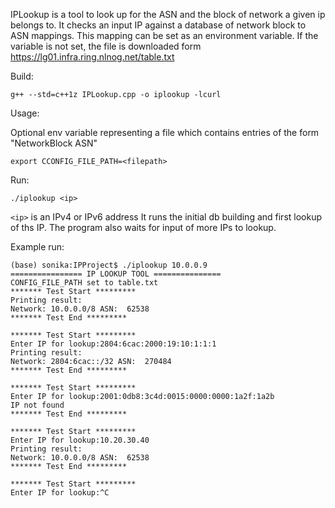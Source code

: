 IPLookup is a tool to look up for the ASN and the block of network a given ip belongs to.
It checks an input IP against a database of network block to ASN mappings.
This mapping can be set as an environment variable. If the variable is not set,
the file is downloaded form https://lg01.infra.ring.nlnog.net/table.txt


Build:
```
g++ --std=c++1z IPLookup.cpp -o iplookup -lcurl
```

Usage:

Optional env variable representing a file which contains entries of the form "NetworkBlock ASN"

```
export CCONFIG_FILE_PATH=<filepath>
```

Run:
```
./iplookup <ip>
```

```<ip>``` is an IPv4 or IPv6 address
It runs the initial db building and first lookup of ths IP. The program also waits for input of more IPs to lookup.

Example run:

  ```
(base) sonika:IPProject$ ./iplookup 10.0.0.9
================ IP LOOKUP TOOL ===============
CONFIG_FILE_PATH set to table.txt
******* Test Start *********
Printing result:
Network: 10.0.0.0/8 ASN:  62538
******* Test End *********

******* Test Start *********
Enter IP for lookup:2804:6cac:2000:19:10:1:1:1
Printing result:
Network: 2804:6cac::/32 ASN:  270484
******* Test End *********

******* Test Start *********
Enter IP for lookup:2001:0db8:3c4d:0015:0000:0000:1a2f:1a2b
IP not found
******* Test End *********

******* Test Start *********
Enter IP for lookup:10.20.30.40
Printing result:
Network: 10.0.0.0/8 ASN:  62538
******* Test End *********

******* Test Start *********
Enter IP for lookup:^C
  ```
